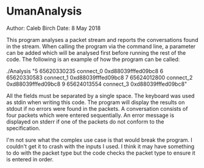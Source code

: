 # UmanAnalysis
Author: Caleb Birch
Date: 8 May 2018

This program analyses a packet stream and reports the conversations found in the stream. When calling the program via the command line, a parameter can be added which will be analysed first before running the rest of the code. The following is an example of how the program can be called:

./Analysis "5 65620330235 connect_0 0xd88039fffed09bc8 6 65620330583 connect_1 0xd88039fffed09bc8 7 65624012800 connect_2 0xd88039fffed09bc8 9 65624013554 connect_3 0xd88039fffed09bc8"

All the fields must be separated by a single space. The keyboard was used as stdin when writing this code. The program will display the results on stdout if no errors were found in the packets. A conversation consists of four packets which were entered sequentially. An error message is displayed on stderr if one of the packets do not conform to the specification.

I'm not sure what the complex use case is that would break the program. I couldn't get it to crash with the inputs I used. I think it may have something to do with the packet type but the code checks the packet type to ensure it is entered in order.



